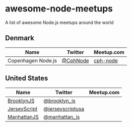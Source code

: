 # awesome-node-meetups

A list of awesome Node.js meetups around the world

## Denmark

| Name | Twitter | Meetup.com |
|------|---------|------------|
| Copenhagen Node.js | [@CphNode](https://twitter.com/CphNode) | [cph-node](https://www.meetup.com/cph-node/) |

## United States

| Name | Twitter | Meetup.com |
|------|---------|------------|
| [BrooklynJS](http://brooklynjs.com) | [@brooklyn_js](https://twitter.com/brooklyn_js) | |
| [JerseyScript](https://jerseyscript.github.io) | [@jerseyscriptusa](https://twitter.com/jerseyscriptusa) | |
| [ManhattanJS](http://manhattanjs.com) | [@manhattan_js](https://twitter.com/manhattan_js) | |

